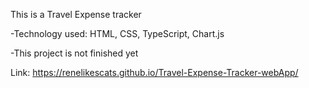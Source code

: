 This is a Travel Expense tracker

-Technology used: HTML, CSS, TypeScript, Chart.js

-This project is not finished yet

Link: https://renelikescats.github.io/Travel-Expense-Tracker-webApp/


